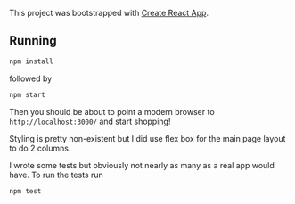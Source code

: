 This project was bootstrapped with [Create React App](https://github.com/facebookincubator/create-react-app).

## Running

```sh
npm install
```

followed by

```sh
npm start
```

Then you should be about to point a modern browser to `http://localhost:3000/` and start shopping!

Styling is pretty non-existent but I did use flex box for the main page layout to do 2 columns.

I wrote some tests but obviously not nearly as many as a real app would have. To run the tests run

```sh
npm test
```
